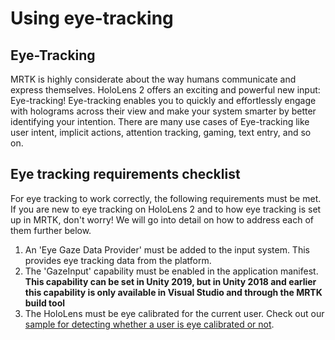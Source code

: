 # Using eye-tracking

## Eye-Tracking

MRTK is highly considerate about the way humans communicate and express themselves. HoloLens 2 offers an exciting and powerful new input: Eye-tracking! Eye-tracking enables you to quickly and effortlessly engage with holograms across their view and make your system smarter by better identifying your intention. There are many use cases of Eye-tracking like user intent, implicit actions, attention tracking, gaming, text entry, and so on.

## Eye tracking requirements checklist

For eye tracking to work correctly, the following requirements must be met. If you are new to eye tracking on HoloLens 2 and to how eye tracking is set up in MRTK, don't worry! We will go into detail on how to address each of them further below.

1. An 'Eye Gaze Data Provider' must be added to the input system. This provides eye tracking data from the platform.
2. The 'GazeInput' capability must be enabled in the application manifest. **This capability can be set in Unity 2019, but in Unity 2018 and earlier this capability is only available in Visual Studio and through the MRTK build tool**
3. The HoloLens must be eye calibrated for the current user. Check out our [sample for detecting whether a user is eye calibrated or not](https://docs.microsoft.com/windows/mixed-reality/mrtk-unity/features/input/eye-tracking/eye-tracking-is-user-calibrated).

